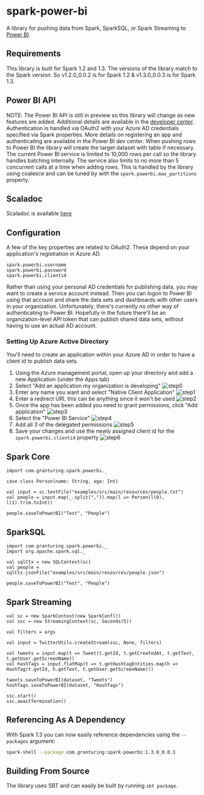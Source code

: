# spark-power-bi
A library for pushing data from Spark, SparkSQL, or Spark Streaming to [Power BI](https://powerbi.com/).

## Requirements
This library is built for Spark 1.2 and 1.3. The versions of the library match to the Spark version. So v1.2.0_0.0.2 is for Spark 1.2 & v1.3.0_0.0.3 is for Spark 1.3.

## Power BI API
NOTE: The Power BI API is still in preview so this library will change as new features are added. Additional details are available in the [developer center](https://msdn.microsoft.com/en-us/library/dn877544.aspx). Authentication is handled via OAuth2 with your Azure AD credentials specified via Spark properties. More details on registering an app and authenticating are available in the Power BI dev center. When pushing rows to Power BI the library will create the target dataset with table if necessary. The current Power BI service is limited to 10,000 rows per call so the library handles batching internally. The service also limits to no more than 5 concurrent calls at a time when adding rows. This is handled by the library using coalesce and can be tuned by with the `spark.powerbi.max_partitions` property.

## Scaladoc
Scaladoc is available [here](http://granturing.github.io/spark-power-bi/docs)

## Configuration
A few of the key properties are related to OAuth2. These depend on your application's registration in Azure AD.
```
spark.powerbi.username
spark.powerbi.password
spark.powerbi.clientid
```

Rather than using your personal AD credentials for publishing data, you may want to create a service account instead. Then you can logon to Power BI using that account and share the data sets and dashboards with other users in your organization. Unfortunately, there's currently no other way of authenticating to Power BI. Hopefully in the future there'll be an organization-level API token that can publish shared data sets, without having to use an actual AD account.

### Setting Up Azure Active Directory
You'll need to create an application within your Azure AD in order to have a client id to publish data sets.

1. Using the Azure management portal, open up your directory and add a new Application (under the Apps tab)
2. Select "Add an application my organization is developing"
![step0](http://granturing.github.io/spark-power-bi/images/AD_Setup_0.png)
3. Enter any name you want and select "Native Client Application"
![step1](http://granturing.github.io/spark-power-bi/images/AD_Setup_1.png)
4. Enter a redirect URI, this can be anything since it won't be used
![step2](http://granturing.github.io/spark-power-bi/images/AD_Setup_2.png)
5. Once the app has been added you need to grant permissions, click "Add application"
![step3](http://granturing.github.io/spark-power-bi/images/AD_Setup_3.png)
6. Select the "Power BI Service"
![step4](http://granturing.github.io/spark-power-bi/images/AD_Setup_4.png)
7. Add all 3 of the delegated permissions
![step5](http://granturing.github.io/spark-power-bi/images/AD_Setup_5.png)
8. Save your changes and use the newly assigned client id for the `spark.powerbi.clientid` property
![step6](http://granturing.github.io/spark-power-bi/images/AD_Setup_6.png)

## Spark Core
```
import com.granturing.spark.powerbi._

case class Person(name: String, age: Int)

val input = sc.textFile("examples/src/main/resources/people.txt")
val people = input.map(_.split(",")).map(l => Person(l(0), l(1).trim.toInt))

people.saveToPowerBI("Test", "People")
```

## SparkSQL
```
import com.granturing.spark.powerbi._
import org.apache.spark.sql._

val sqlCtx = new SQLContext(sc)
val people = sqlCtx.jsonFile("examples/src/main/resources/people.json")

people.saveToPowerBI("Test", "People")
```

## Spark Streaming
```
val sc = new SparkContext(new SparkConf())
val ssc = new StreamingContext(sc, Seconds(5))

val filters = args

val input = TwitterUtils.createStream(ssc, None, filters)

val tweets = input.map(t => Tweet(t.getId, t.getCreatedAt, t.getText, t.getUser.getScreenName))
val hashTags = input.flatMap(t => t.getHashtagEntities.map(h => HashTag(t.getId, h.getText, t.getUser.getScreenName)))

tweets.saveToPowerBI(dataset, "Tweets")
hashTags.saveToPowerBI(dataset, "HashTags")

ssc.start()
ssc.awaitTermination()
```

## Referencing As A Dependency
With Spark 1.3 you can now easily reference dependencies using the `--packages` argument:
```bash
spark-shell --package com.granturing:spark-powerbi:1.3.0_0.0.3
```

## Building From Source
The library uses SBT and can easily be built by running ```sbt package```.
